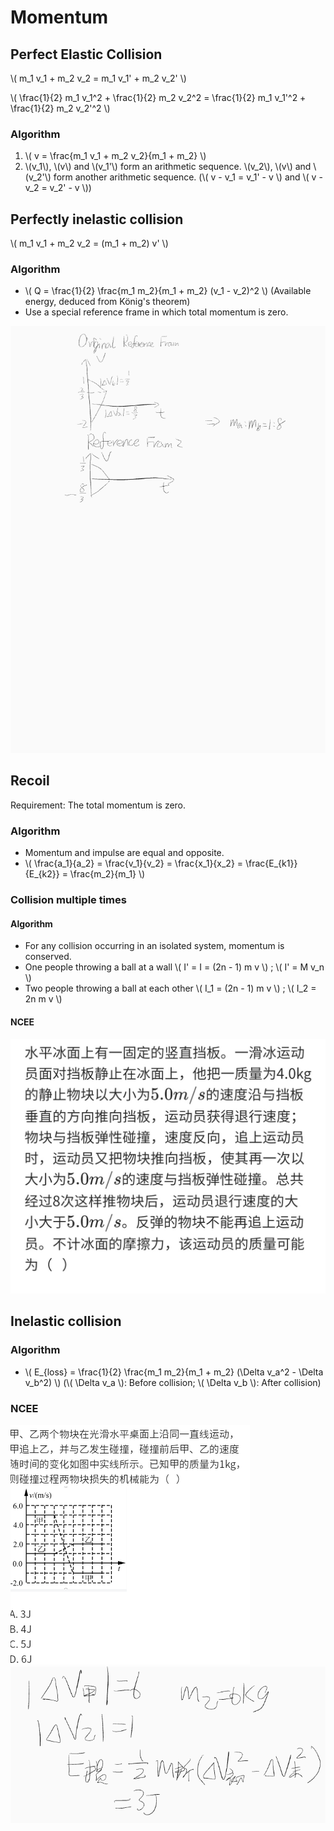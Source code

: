 # Momentum

## Perfect Elastic Collision

\\( m_1 v_1 + m_2 v_2 = m_1 v_1' + m_2 v_2' \\)

\\( \frac{1}{2} m_1 v_1^2 + \frac{1}{2} m_2 v_2^2 = \frac{1}{2} m_1 v_1'^2 + \frac{1}{2} m_2 v_2'^2 \\)

### Algorithm
1. \\( v = \frac{m_1 v_1 + m_2 v_2}{m_1 + m_2} \\)
2. \\(v_1\\), \\(v\\) and \\(v_1'\\) form an arithmetic sequence. \\(v_2\\), \\(v\\) and \\(v_2'\\) form another arithmetic sequence. (\\( v - v_1 = v_1' - v \\) and \\( v - v_2 = v_2' - v \\))

## Perfectly inelastic collision

\\( m_1 v_1 + m_2 v_2 = (m_1 + m_2) v' \\)

### Algorithm

+ \\( Q = \frac{1}{2} \frac{m_1 m_2}{m_1 + m_2} (v_1 - v_2)^2 \\) (Available energy, deduced from König's theorem)
+ Use a special reference frame in which total momentum is zero.

![Note-1](Momentum/Note-1.png)

## Recoil

Requirement: The total momentum is zero.

### Algorithm

+ Momentum and impulse are equal and opposite.
+ \\( \frac{a_1}{a_2} = \frac{v_1}{v_2} = \frac{x_1}{x_2} = \frac{E_{k1}}{E_{k2}} = \frac{m_2}{m_1} \\)

### Collision multiple times

#### Algorithm
+ For any collision occurring in an isolated system, momentum is conserved.
+ One people throwing a ball at a wall \\( I' = I = (2n - 1) m v \\) ; \\( I' = M v_n \\)
+ Two people throwing a ball at each other \\( I_1 = (2n - 1) m v \\) ; \\( I_2 = 2n m v \\)

#### NCEE

![1](Momentum/NCEE-1.jpg)

## Inelastic collision

### Algorithm

+ \\( E_{loss} = \frac{1}{2} \frac{m_1 m_2}{m_1 + m_2} (\Delta v_a^2 - \Delta v_b^2) \\) (\\( \Delta v_a \\): Before collision; \\( \Delta v_b \\): After collision)

### NCEE

![b-1](Momentum/NCEE-b-1.png)
![Note-b-1](Momentum/Note-b-1.png)
